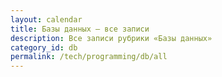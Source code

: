```yaml
---
layout: calendar
title: Базы данных — все записи
description: Все записи рубрики «Базы данных»
category_id: db
permalink: /tech/programming/db/all
---
```


